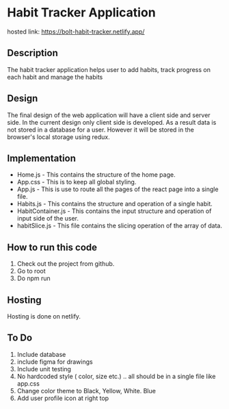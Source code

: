 # Habit Tracker Application

hosted link: https://bolt-habit-tracker.netlify.app/

## Description
The habit tracker application helps user to add habits, track progress on each habit and manage the habits

## Design
The final design of the web application will have a client side and server side. In the current design only client side is developed. As a result data is not stored in a database for a user. However it will be stored in the browser's local storage using redux.  

## Implementation
 
 - Home.js - This contains the structure of the home page.
 - App.css - This is to keep all global styling.
 - App.js - This is use to route all the pages of the react page into a single file.
 - Habits.js - This contains the structure and operation of a single habit.
 - HabitContainer.js - This contains the input structure and operation of input side of the user.  
 - habitSlice.js - This file contains the slicing operation of the array of data.

## How to run this code

 1. Check out the project from github.  
 2. Go to root
 3. Do npm run

## Hosting
Hosting is done on netlify.

## To Do

 1. Include database
 2. include figma for drawings 
 3. Include unit testing
 4. No hardcoded style ( color, size etc.) .. all should be in a single file like app.css
 5. Change color theme to Black, Yellow, White. Blue
 6. Add user profile icon at right top
